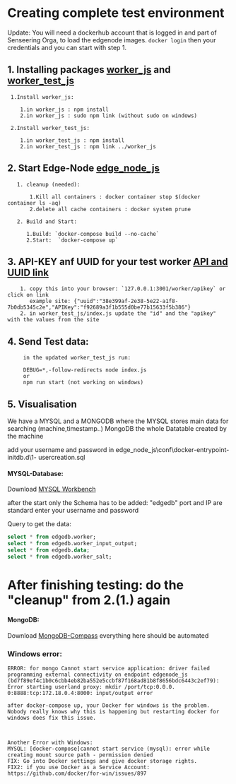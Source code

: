 # Creating complete test environment
 
  Update: You will need a dockerhub account that is logged in and part of Senseering Orga, to load the edgenode images. 
 `docker login` then your credentials and you can start with step 1. 
  
  ## 1. Installing packages [worker_js](https://github.com/Senseering/worker_js/ "Named link title") and [worker_test_js](https://github.com/Senseering/worker_test_js/ "Named link title")
     
     1.Install worker_js: 
        
        1.in worker_js : npm install
        2.in worker_js : sudo npm link (without sudo on windows)
     
     2.Install worker_test_js:
        
        1.in worker_test_js : npm install
        2.in worker_test_js : npm link ../worker_js

   ## 2. Start Edge-Node [edge_node_js](https://github.com/Senseering/edge_node_js/ "Named link title")

       1. cleanup (needed): 

           1.Kill all containers : docker container stop $(docker container ls -aq)
           2.delete all cache containers : docker system prune

       2. Build and Start:

          1.Build: `docker-compose build --no-cache`
          2.Start:  `docker-compose up`

  
  
  ## 3. API-KEY anf UUID for your test worker [API and UUID link](http://127.0.0.1:3001/worker/apikey/ "Named link title")
        
        1. copy this into your browser: `127.0.0.1:3001/worker/apikey` or click on link
           example site: {"uuid":"38e399af-2e38-5e22-a1f8-7b0db5345c2e","APIKey":"f92689a3f1b555d0be77b15633f5b386"}
        2. in worker_test_js/index.js update the "id" and the "apikey" with the values from the site
        

  ## 4. Send Test data:
  
         in the updated worker_test_js run:
         
         DEBUG=*,-follow-redirects node index.js
         or 
         npm run start (not working on windows)
         

 ## 5. Visualisation
     
   We have a MYSQL and a MONGODB where the MYSQL stores main data for searching
   (machine,timestamp..) MongoDB the whole Datatable created by the machine
     
   add your username and password in edge_node_js\conf\docker-entrypoint-initdb.d\1- usercreation.sql
     
   #### MYSQL-Database:
     
   Download [MYSQL Workbench](https://www.mysql.com/de/products/workbench/ "Named link title")    
     
   after the start only the Schema has to be added: "edgedb" port and IP are standard
    enter your username and password

   Query to get the data:
```sql
select * from edgedb.worker;
select * from edgedb.worker_input_output;
select * from edgedb.data;
select * from edgedb.worker_salt;
```
     
  # After finishing testing: do the "cleanup" from 2.(1.) again
  
   #### MongoDB:
Download [MongoDB-Compass](https://www.mongodb.com/download-center/compass?jmp=docs "Named link title")
     everything here should be automated
     
   ### Windows error:
    ERROR: for mongo Cannot start service application: driver failed programming external connectivity on endpoint edgenode_js (bd7f89ef4c1b0c6cbb4eb82ba552e5ccbf87f168ad81b8f8656bdc6443c2ef79): Error starting userland proxy: mkdir /port/tcp:0.0.0. 0:8888:tcp:172.18.0.4:8000: input/output error

    after docker-compose up, your Docker for windows is the problem. Nobody really knows why this is happening but restarting docker for windows does fix this issue.
    
   
    
    Another Error with Windows:
    MYSQL: [docker-compose]cannot start service (mysql): error while creating mount source path - permission denied 
    FIX: Go into Docker settings and give docker storage rights. 
    FIX2: if you use Docker as a Service Account: https://github.com/docker/for-win/issues/897 
    

   
